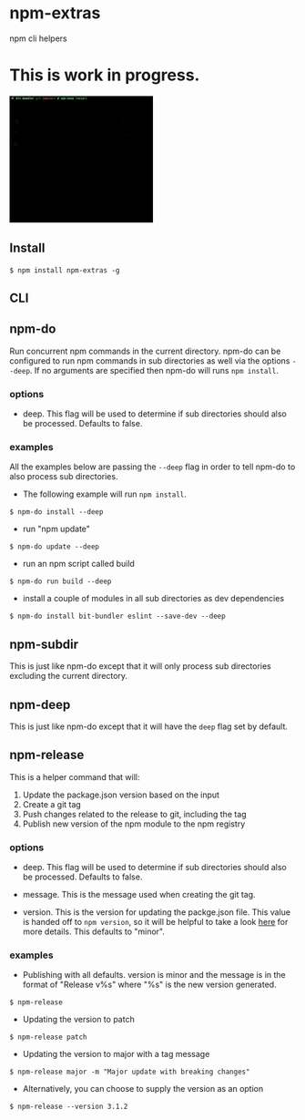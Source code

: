# npm-extras

npm cli helpers


# This is work in progress.

<img src="https://raw.githubusercontent.com/MiguelCastillo/npm-extras/master/img/npm-deep.gif" width="50%"></img>


## Install

```
$ npm install npm-extras -g
```


## CLI

## npm-do

Run concurrent npm commands in the current directory. npm-do can be configured to run npm commands in sub directories as well via the options `--deep`. If no arguments are specified then npm-do will runs `npm install`.

### options

- deep. This flag will be used to determine if sub directories should also be processed. Defaults to false.

### examples

All the examples below are passing the `--deep` flag in order to tell npm-do to also process sub directories.

- The following example will run `npm install`.

```
$ npm-do install --deep
```

- run "npm update"

```
$ npm-do update --deep
```

- run an npm script called build

```
$ npm-do run build --deep
```

- install a couple of modules in all sub directories as dev dependencies

```
$ npm-do install bit-bundler eslint --save-dev --deep
```


## npm-subdir

This is just like npm-do except that it will only process sub directories excluding the current directory.

## npm-deep

This is just like npm-do except that it will have the `deep` flag set by default.

## npm-release

This is a helper command that will:

1. Update the package.json version based on the input
2. Create a git tag
3. Push changes related to the release to git, including the tag
4. Publish new version of the npm module to the npm registry

### options

- deep. This flag will be used to determine if sub directories should also be processed. Defaults to false.

- message. This is the message used when creating the git tag.

- version. This is the version for updating the packge.json file. This value is handed off to `npm version`, so it will be helpful to take a look [here](https://docs.npmjs.com/cli/version) for more details. This defaults to "minor".


### examples


- Publishing with all defaults. version is minor and the message is in the format of "Release v%s" where "%s" is the new version generated.

```
$ npm-release
```

- Updating the version to patch

```
$ npm-release patch
```

- Updating the version to major with a tag message

```
$ npm-release major -m "Major update with breaking changes"
```

- Alternatively, you can choose to supply the version as an option

```
$ npm-release --version 3.1.2
```
